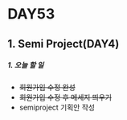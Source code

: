 # DAY53

## 1. Semi Project(DAY4)

##### 1. 오늘 할 일
* ~~회원가입 수정 완성~~
* ~~회원가입 수정 후 메세지 띄우기~~
* semiproject 기획안 작성
